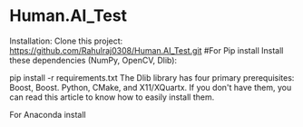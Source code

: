 # Human.AI_Test
Installation:
Clone this project:  https://github.com/Rahulraj0308/Human.AI_Test.git
#For Pip install
Install these dependencies (NumPy, OpenCV, Dlib):

pip install -r requirements.txt
The Dlib library has four primary prerequisites: Boost, Boost. Python, CMake, and X11/XQuartx. If you don't have them, you can read this article to know how to easily install them.

For Anaconda install
